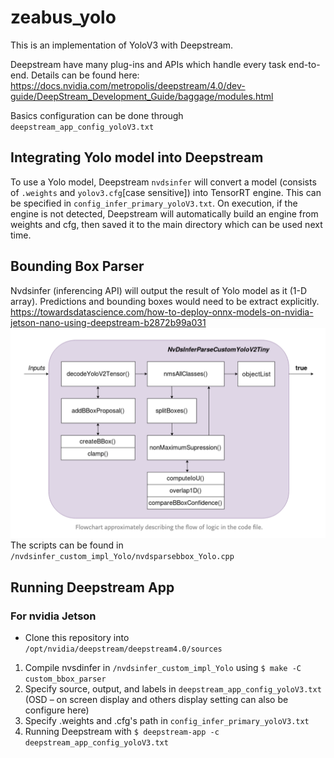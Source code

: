 # zeabus_yolo

This is an implementation of YoloV3 with Deepstream.

Deepstream have many plug-ins and APIs which handle every task end-to-end. Details can be found here: https://docs.nvidia.com/metropolis/deepstream/4.0/dev-guide/DeepStream_Development_Guide/baggage/modules.html

Basics configuration can be done through `deepstream_app_config_yoloV3.txt`

## Integrating Yolo model into Deepstream

To use a Yolo model, Deepstream `nvdsinfer` will convert a model (consists of `.weights` and `yolov3.cfg`[case sensitive]) into TensorRT engine. This can be specified in `config_infer_primary_yoloV3.txt`.  On execution, if the engine is not detected, Deepstream will automatically build an engine from weights and cfg, then saved it to the main directory which can be used next time.

## Bounding Box Parser

Nvdsinfer (inferencing API) will output the result of Yolo model as it (1-D array). Predictions and bounding boxes would need to be extract explicitly. https://towardsdatascience.com/how-to-deploy-onnx-models-on-nvidia-jetson-nano-using-deepstream-b2872b99a031
![](screenshots/flow.png)
The scripts can be found in `/nvdsinfer_custom_impl_Yolo/nvdsparsebbox_Yolo.cpp`


## Running Deepstream App

### For nvidia Jetson
* Clone this repository into `/opt/nvidia/deepstream/deepstream4.0/sources`
1. Compile nvsdinfer in `/nvdsinfer_custom_impl_Yolo` using `$ make -C custom_bbox_parser `
2. Specify source, output, and labels in `deepstream_app_config_yoloV3.txt` (OSD – on screen display and others display setting can also be configure here)
3. Specify .weights and .cfg's path in `config_infer_primary_yoloV3.txt`
4. Running Deepstream with `$ deepstream-app -c deepstream_app_config_yoloV3.txt`

